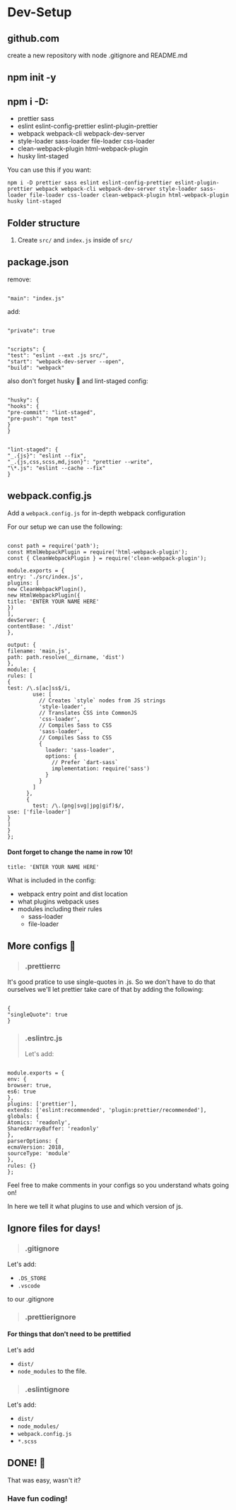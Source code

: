 # Dev-Setup

## github.com

create a new repository with node .gitignore and README.md

## npm init -y

## npm i -D:

- prettier sass
- eslint eslint-config-prettier eslint-plugin-prettier
- webpack webpack-cli webpack-dev-server
- style-loader sass-loader file-loader css-loader
- clean-webpack-plugin html-webpack-plugin
- husky lint-staged

You can use this if you want:

```
npm i -D prettier sass eslint eslint-config-prettier eslint-plugin-prettier webpack webpack-cli webpack-dev-server style-loader sass-loader file-loader css-loader clean-webpack-plugin html-webpack-plugin husky lint-staged
```

## Folder structure

1. Create `src/` and `index.js` inside of `src/`

## package.json

remove:

```

"main": "index.js"

```

add:

```

"private": true

```

```

"scripts": {
"test": "eslint --ext .js src/",
"start": "webpack-dev-server --open",
"build": "webpack"

```

also don't forget husky 🐶 and lint-staged config:

```

"husky": {
"hooks": {
"pre-commit": "lint-staged",
"pre-push": "npm test"
}
}

```

```

"lint-staged": {
"_.{js}": "eslint --fix",
"_.{js,css,scss,md,json}": "prettier --write",
"\*.js": "eslint --cache --fix"
}

```

## webpack.config.js

Add a `webpack.config.js` for in-depth webpack configuration

For our setup we can use the following:

```

const path = require('path');
const HtmlWebpackPlugin = require('html-webpack-plugin');
const { CleanWebpackPlugin } = require('clean-webpack-plugin');

module.exports = {
entry: './src/index.js',
plugins: [
new CleanWebpackPlugin(),
new HtmlWebpackPlugin({
title: 'ENTER YOUR NAME HERE'
})
],
devServer: {
contentBase: './dist'
},

output: {
filename: 'main.js',
path: path.resolve(__dirname, 'dist')
},
module: {
rules: [
{
test: /\.s[ac]ss$/i,
        use: [
          // Creates `style` nodes from JS strings
          'style-loader',
          // Translates CSS into CommonJS
          'css-loader',
          // Compiles Sass to CSS
          'sass-loader',
          // Compiles Sass to CSS
          {
            loader: 'sass-loader',
            options: {
              // Prefer `dart-sass`
              implementation: require('sass')
            }
          }
        ]
      },
      {
        test: /\.(png|svg|jpg|gif)$/,
use: ['file-loader']
}
]
}
};

```

#### Dont forget to change the name in row 10!

`title: 'ENTER YOUR NAME HERE'`

What is included in the config:

- webpack entry point and dist location
- what plugins webpack uses
- modules including their rules
  - sass-loader
  - file-loader

## More configs 🥴

> ### .prettierrc

It's good pratice to use single-quotes in .js.
So we don't have to do that ourselves we'll let prettier take care of that by adding the following:

```

{
"singleQuote": true
}

```

> ### .eslintrc.js
>
> Let's add:

```

module.exports = {
env: {
browser: true,
es6: true
},
plugins: ['prettier'],
extends: ['eslint:recommended', 'plugin:prettier/recommended'],
globals: {
Atomics: 'readonly',
SharedArrayBuffer: 'readonly'
},
parserOptions: {
ecmaVersion: 2018,
sourceType: 'module'
},
rules: {}
};

```

Feel free to make comments in your configs so you understand whats going on!

In here we tell it what plugins to use and which version of js.

## Ignore files for days!

> ### .gitignore

Let's add:

- `.DS_STORE`
- `.vscode`

to our .gitignore

> ### .prettierignore

#### For things that don't need to be prettified

Let's add

- `dist/`
- `node_modules`
  to the file.

> ### .eslintignore

Let's add:

- `dist/`
- `node_modules/`
- `webpack.config.js`
- `*.scss`

## DONE! 🏁

That was easy, wasn't it?

### Have fun coding!
